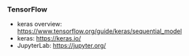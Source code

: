 ### TensorFlow
- keras overview: https://www.tensorflow.org/guide/keras/sequential_model
- keras: https://keras.io/
- JupyterLab: https://jupyter.org/